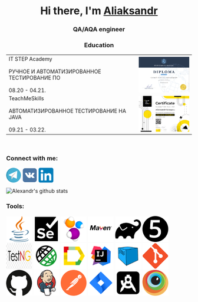 <h1 align="center">Hi there, I'm <a href="https://www.linkedin.com/in/aliaksandr-salauyou-1a5054204/">Aliaksandr</a> </h1>
<h3 align="center">QA/AQA engineer</h3>

### <h3 align="center">Education</h4>


<table width="100%" border='0'>
   <tr> 
    </td><td valign="middle">IT STEP  Academy </br></br>РУЧНОЕ И АВТОМАТИЗИРОВАННОЕ ТЕСТИРОВАНИЕ ПО</br></br>08.20 - 04.21.</td><td width="30%" valign="bottom"><img src="images/itstep.png"></tr>
    <tr><td valign="middle">TeachMeSkills</br></br>АВТОМАТИЗИРОВАННОЕ ТЕСТИРОВАНИЕ НА JAVA</br></br>09.21 - 03.22.</td><td width="30%" valign="bottom"><img src="images/Aliaksandr Salauyou-01.jpg"></td>
   </tr>
  </table>
  </br>

### Connect with me:
<p align="left">
<a href="https://t.me/SolovyovAlexandr" target="blank"><img align="center" src="images/telega.svg" alt="solovievalexandr" height="40" width="40" /></a>
<a href="https://vk.com/solovyov193" target="blank"><img align="center" src="images/VK.com-logo.svg" alt="solovievalexandr" height="40" width="40" /></a>
<a href="https://www.linkedin.com/in/aliaksandr-salauyou-1a5054204/" target="blank"><img align="center" src="images/LinkedIn_icon.svg.png" alt="solovievalexandr" height="40" width="40" /></a>
</p>

![Alexandr's github stats](https://github-readme-stats.vercel.app/api?username=alexandrsoloviev&show_icons=true&theme=radical)

### Tools:
<p align="left"> 
<img src="images/tools/java.svg" alt="java" width="70" height="70"/>
<img src="images/tools/selenium.svg" alt="selenium" width="70" height="70"/>
<img src="images/tools/selenide-logo.svg" alt="selenide" width="70" height="70"/>
<img src="images/tools/maven.svg" alt="maven" width="70" height="70"/>
<img src="images/tools/gradle.svg" alt="gradle" width="70" height="70"/>
<img src="images/tools/junit5.svg" alt="junit5" width="70" height="70"/>
<img src="images/tools/testng" alt="testng" width="70" height="70"/>
<img src="images/tools/rest-assured-logo.svg" alt="rest-assured" width="70" height="70"/>
<img src="images/tools/allure-Report-logo.svg" alt="allure" width="70" height="70"/>
<img src="images/tools/IDEA-logo.svg" alt="intellij IDEA" width="70" height="70"/>
<img src="images/tools/selenoid-logo.svg" alt="selenoid" width="70" height="70"/>
<img src="images/tools/git-logo.svg" alt="git" width="70" height="70"/>
<img src="images/tools/github-icon.svg" alt="github" width="70" height="70"/>
<img src="images/tools/jenkins-logo.svg" alt="jenkins" width="70" height="70"/>
<img src="images/tools/postman-icon.svg" alt="postman" width="70" height="70"/>
<img src="images/tools/jira.svg" alt="jira" width="70" height="70"/>
<img src="images/tools/logo-google-android-studio-2.svg" alt="android-studio" width="70" height="70"/>
<img src="images/tools/browserstack.svg" alt="browserstack" width="70" height="70"/>
</p>
